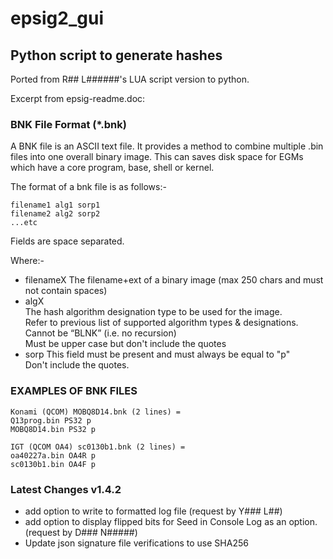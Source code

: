 # epsig2_gui

## Python script to generate hashes

Ported from R## L######'s LUA script version to python.  

Excerpt from epsig-readme.doc:  

### BNK File Format (*.bnk)

A BNK file is an ASCII text file.  It provides a method to combine multiple .bin files into one overall binary image.  This can saves disk space for EGMs which have a core program, base, shell or kernel.

The format of a bnk file is as follows:-

    filename1 alg1 sorp1  
    filename2 alg2 sorp2  
    ...etc  

Fields are space separated.

Where:-

- filenameX	
    The filename+ext of a binary image (max 250 chars and must not contain spaces)  
- algX		
  The hash algorithm designation type to be used for the image.  
    Refer to previous list of supported algorithm types & designations.  
    Cannot be “BLNK” (i.e. no recursion)  
    Must be upper case but don't include the quotes  
- sorp
   This field must be present and must always be equal to "p"  
   Don't include the quotes.  

### EXAMPLES OF BNK FILES

    Konami (QCOM) MOBQ8D14.bnk (2 lines) =  
    Q13prog.bin PS32 p  
    MOBQ8D14.bin PS32 p  

    IGT (QCOM OA4) sc0130b1.bnk (2 lines) =  
    oa40227a.bin OA4R p  
    sc0130b1.bin OA4F p  

### Latest Changes v1.4.2  
- add option to write to formatted log file (request by Y### L##)  
- add option to display flipped bits for Seed in Console Log as an option. (request by D### N#####)  
- Update json signature file verifications to use SHA256
